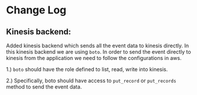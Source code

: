 # Change Log

## Kinesis backend:

Added kinesis backend which sends all the event data to kinesis directly. In this kinesis backend we are using `boto`. In order to send the event directly to kinesis from the application we need to follow the configurations in aws.

1.) `boto` should have the role defined to list, read, write into kinesis.

2.) Specifically, boto should have access to `put_record` or `put_records` method to send the event data.
